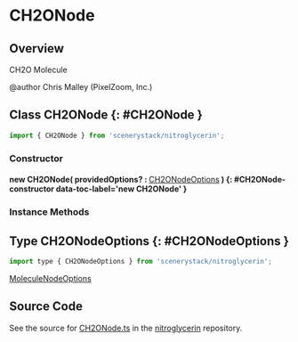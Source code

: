 # CH2ONode

## Overview

CH2O Molecule

@author Chris Malley (PixelZoom, Inc.)

## Class CH2ONode {: #CH2ONode }


```js
import { CH2ONode } from 'scenerystack/nitroglycerin';
```
### Constructor

#### new CH2ONode( providedOptions? : <span style="font-weight: 400;">[CH2ONodeOptions](../nitroglycerin/CH2ONode.md#CH2ONodeOptions)</span> ) {: #CH2ONode-constructor data-toc-label='new CH2ONode' }

### Instance Methods





## Type CH2ONodeOptions {: #CH2ONodeOptions }


```js
import type { CH2ONodeOptions } from 'scenerystack/nitroglycerin';
```


[MoleculeNodeOptions](../nitroglycerin/MoleculeNode.md#MoleculeNodeOptions)



## Source Code

See the source for [CH2ONode.ts](https://github.com/phetsims/nitroglycerin/blob/main/js/nodes/CH2ONode.ts) in the [nitroglycerin](https://github.com/phetsims/nitroglycerin) repository.
